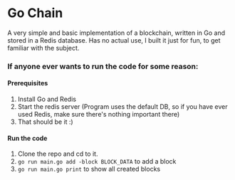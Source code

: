 # Go Chain


A very simple and basic implementation of a blockchain,
written in Go and stored in a Redis database.
Has no actual use, I built it just for fun, to get familiar with the subject. 


### If anyone ever wants to run the code for some reason:

#### Prerequisites
1. Install Go and Redis
2. Start the redis server (Program uses the default DB, so if you have ever used Redis, make sure there's nothing 
   important there)
3. That should be it :)

#### Run the code

1. Clone the repo and cd to it.
1. ```go run main.go add -block BLOCK_DATA``` to add a block
1. ```go run main.go print``` to show all created blocks

